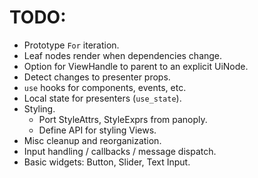 # TODO:

* Prototype `For` iteration.
* Leaf nodes render when dependencies change.
* Option for ViewHandle to parent to an explicit UiNode.
* Detect changes to presenter props.
* `use` hooks for components, events, etc.
* Local state for presenters (`use_state`).
* Styling.
  * Port StyleAttrs, StyleExprs from panoply.
  * Define API for styling Views.
* Misc cleanup and reorganization.
* Input handling / callbacks / message dispatch.
* Basic widgets: Button, Slider, Text Input.
